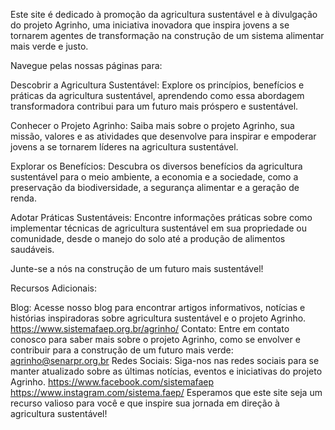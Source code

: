 Este site é dedicado à promoção da agricultura sustentável e à divulgação do projeto Agrinho, uma iniciativa inovadora que inspira jovens a se tornarem agentes de transformação na construção de um sistema alimentar mais verde e justo.

Navegue pelas nossas páginas para:

Descobrir a Agricultura Sustentável: Explore os princípios, benefícios e práticas da agricultura sustentável, aprendendo como essa abordagem transformadora contribui para um futuro mais próspero e sustentável.

Conhecer o Projeto Agrinho: Saiba mais sobre o projeto Agrinho, sua missão, valores e as atividades que desenvolve para inspirar e empoderar jovens a se tornarem líderes na agricultura sustentável.

Explorar os Benefícios: Descubra os diversos benefícios da agricultura sustentável para o meio ambiente, a economia e a sociedade, como a preservação da biodiversidade, a segurança alimentar e a geração de renda.

Adotar Práticas Sustentáveis: Encontre informações práticas sobre como implementar técnicas de agricultura sustentável em sua propriedade ou comunidade, desde o manejo do solo até a produção de alimentos saudáveis.

Junte-se a nós na construção de um futuro mais sustentável!

Recursos Adicionais:

Blog: Acesse nosso blog para encontrar artigos informativos, notícias e histórias inspiradoras sobre agricultura sustentável e o projeto Agrinho.
https://www.sistemafaep.org.br/agrinho/
Contato: Entre em contato conosco para saber mais sobre o projeto Agrinho, como se envolver e contribuir para a construção de um futuro mais verde:
agrinho@senarpr.org.br
Redes Sociais: Siga-nos nas redes sociais para se manter atualizado sobre as últimas notícias, eventos e iniciativas do projeto Agrinho.
https://www.facebook.com/sistemafaep
https://www.instagram.com/sistema.faep/
Esperamos que este site seja um recurso valioso para você e que inspire sua jornada em direção à agricultura sustentável!
